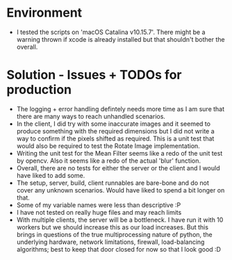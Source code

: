 # Environment

- I tested the scripts on 'macOS Catalina v10.15.7'. There might be a warning thrown if xcode is already installed but that shouldn't bother the overall.

# Solution - Issues + TODOs for production

- The logging + error handling defintely needs more time as I am sure that there are many ways to reach unhandled scenarios.
- In the client, I did try with some inaccurate images and it seemed to produce something with the required dimensions but I did not write a way to confirm if the pixels shifted as required. This is a unit test that would also be required to test the Rotate Image implementation.
- Writing the unit test for the Mean Filter seems like a redo of the unit test by opencv. Also it seems like a redo of the actual 'blur' function.
-  Overall, there are no tests for either the server or the client and I would have liked to add some.
- The setup, server, build, client runnables are bare-bone and do not cover any unknown scenarios. Would have liked to spend a bit longer on that.
- Some of my variable names were less than descriptive :P
- I have not tested on really huge files and may reach limits
- With multiple clients, the server will be a bottleneck. I have run it with 10 workers but we should increase this as our load increases. But this brings in questions of the true multiprocessing nature of python, the underlying hardware, network limitations, firewall, load-balancing algorithms; best to keep that door closed for now so that I look good :D
